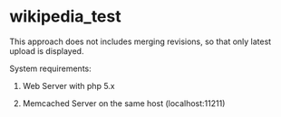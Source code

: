 wikipedia_test
==============

This approach does not includes merging revisions, so that only latest upload is displayed.


System requirements:

1. Web Server with php 5.x

2. Memcached Server on the same host (localhost:11211)
